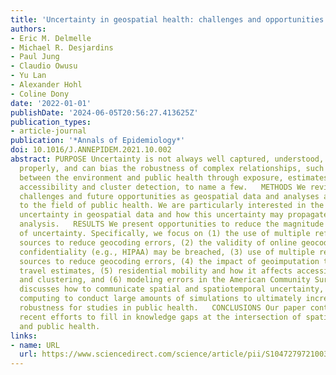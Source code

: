 ```yaml
---
title: 'Uncertainty in geospatial health: challenges and opportunities ahead'
authors:
- Eric M. Delmelle
- Michael R. Desjardins
- Paul Jung
- Claudio Owusu
- Yu Lan
- Alexander Hohl
- Coline Dony
date: '2022-01-01'
publishDate: '2024-06-05T20:56:27.413625Z'
publication_types:
- article-journal
publication: '*Annals of Epidemiology*'
doi: 10.1016/J.ANNEPIDEM.2021.10.002
abstract: PURPOSE Uncertainty is not always well captured, understood, or modeled
  properly, and can bias the robustness of complex relationships, such as the association
  between the environment and public health through exposure, estimates of geographic
  accessibility and cluster detection, to name a few.   METHODS We review current
  challenges and future opportunities as geospatial data and analyses are applied
  to the field of public health. We are particularly interested in the sources of
  uncertainty in geospatial data and how this uncertainty may propagate in spatial
  analysis.   RESULTS We present opportunities to reduce the magnitude and impact
  of uncertainty. Specifically, we focus on (1) the use of multiple reference data
  sources to reduce geocoding errors, (2) the validity of online geocoders and how
  confidentiality (e.g., HIPAA) may be breached, (3) use of multiple reference data
  sources to reduce geocoding errors, (4) the impact of geoimputation techniques on
  travel estimates, (5) residential mobility and how it affects accessibility metrics
  and clustering, and (6) modeling errors in the American Community Survey. Our paper
  discusses how to communicate spatial and spatiotemporal uncertainty, and high-performance
  computing to conduct large amounts of simulations to ultimately increase statistical
  robustness for studies in public health.   CONCLUSIONS Our paper contributes to
  recent efforts to fill in knowledge gaps at the intersection of spatial uncertainty
  and public health.
links:
- name: URL
  url: https://www.sciencedirect.com/science/article/pii/S1047279721003124
---
```

